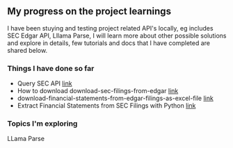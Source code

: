 ## My progress on the project learnings
I have been stuying and testing project related API's locally, eg includes SEC Edgar API, Lllama Parse, I will learn more about other possible solutions and explore in details, few tutorials and docs that I have completed are shared below.

### Things I have done so far
- Query SEC API [link](https://sec-api.io/docs/query-api)
- How to download download-sec-filings-from-edgar [link](https://sec-api.io/resources/download-sec-filings-from-edgar)
- download-financial-statements-from-edgar-filings-as-excel-file [link](https://sec-api.io/resources/download-financial-statements-from-edgar-filings-as-excel-file)
- Extract Financial Statements from SEC Filings with Python [link](https://sec-api.io/resources/extract-financial-statements-from-sec-filings-and-xbrl-data-with-python)

### Topics I'm exploring
LLama Parse
